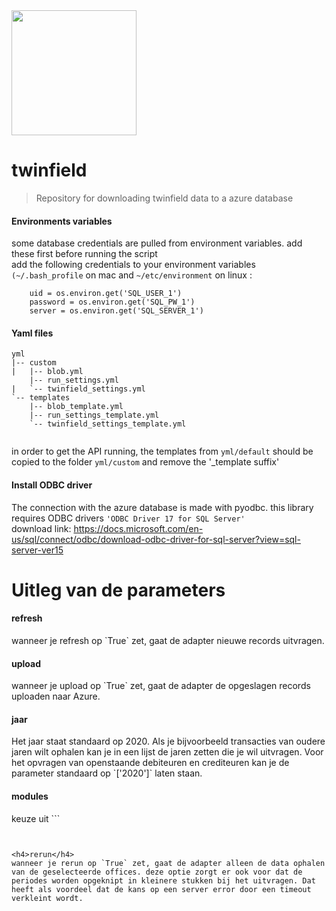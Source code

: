 <img src="https://static.wixstatic.com/media/a9ca5e_825bd4d39e7d468faf735b801fa3dea4~mv2.png/v1/fill/w_1458,h_246,al_c,usm_0.66_1.00_0.01/a9ca5e_825bd4d39e7d468faf735b801fa3dea4~mv2.png" width="200">


# twinfield

> Repository for downloading twinfield data to a azure database


#### Environments variables
some database credentials are pulled from environment variables. add these first before running the script <br>
add the following credentials to your environment variables `(~/.bash_profile` on mac and `~/etc/environment` on linux : 
```
    uid = os.environ.get('SQL_USER_1')
    password = os.environ.get('SQL_PW_1')
    server = os.environ.get('SQL_SERVER_1')
```

#### Yaml files

```
yml
|-- custom
|   |-- blob.yml
    |-- run_settings.yml
|   `-- twinfield_settings.yml
`-- templates
    |-- blob_template.yml
    |-- run_settings_template.yml
    `-- twinfield_settings_template.yml


```

in order to get the API running, the templates from `yml/default` should be copied to the folder `yml/custom` and remove the '_template suffix'

#### Install ODBC driver

The connection with the azure database is made with pyodbc. this library requires ODBC drivers `'ODBC Driver 17 for SQL Server'`<br>
download link: https://docs.microsoft.com/en-us/sql/connect/odbc/download-odbc-driver-for-sql-server?view=sql-server-ver15

# Uitleg van de parameters

<h4>refresh</h4>
wanneer je refresh op `True` zet, gaat de adapter nieuwe records uitvragen.

<h4>upload</h4>
wanneer je upload op `True` zet, gaat de adapter de opgeslagen records uploaden naar Azure.

<h4>jaar</h4>
Het jaar staat standaard op 2020. Als je bijvoorbeeld transacties van oudere jaren wilt ophalen kan je in een lijst de jaren zetten die je wil uitvragen. Voor het opvragen van openstaande debiteuren en crediteuren kan je de parameter standaard op `['2020']` laten staan. 

<h4>modules</h4>
keuze uit 
```

``` 


<h4>rerun</h4>
wanneer je rerun op `True` zet, gaat de adapter alleen de data ophalen van de geselecteerde offices. deze optie zorgt er ook voor dat de periodes worden opgeknipt in kleinere stukken bij het uitvragen. Dat heeft als voordeel dat de kans op een server error door een timeout verkleint wordt.
